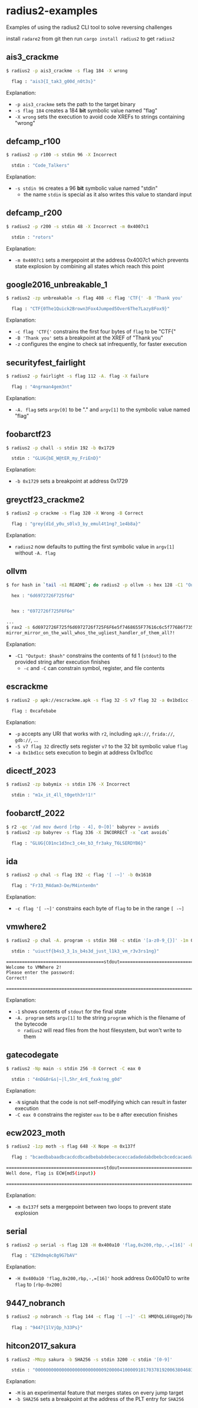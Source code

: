 # radius2-examples
Examples of using the radius2 CLI tool to solve reversing challenges

install `radare2` from git then run `cargo install radius2` to get `radius2`

## ais3_crackme 
```bash
$ radius2 -p ais3_crackme -s flag 184 -X wrong

  flag : "ais3{I_tak3_g00d_n0t3s}"

```
Explanation:
- `-p ais3_crackme` sets the path to the target binary
- `-s flag 184` creates a 184 **bit** symbolic value named "flag"
- `-X wrong` sets the execution to avoid code XREFs to strings containing "wrong"
## defcamp_r100 
```bash
$ radius2 -p r100 -s stdin 96 -X Incorrect

  stdin : "Code_Talkers"

```
Explanation:
- `-s stdin 96` creates a 96 **bit** symbolic value named "stdin"
  - the name `stdin` is special as it also writes this value to standard input

## defcamp_r200 
```bash
$ radius2 -p r200 -s stdin 48 -X Incorrect -m 0x4007c1

  stdin : "rotors"

```
Explanation:
- `-m 0x4007c1` sets a mergepoint at the address 0x4007c1 which prevents state explosion by combining all states which reach this point

## google2016_unbreakable_1
```bash
$ radius2 -zp unbreakable -s flag 408 -c flag 'CTF{' -B 'Thank you'   

  flag : "CTF{0The1Quick2Brown3Fox4Jumped5Over6The7Lazy8Fox9}"

```
Explanation: 
- `-c flag 'CTF{'` constrains the first four bytes of `flag` to be "CTF{"
- `-B 'Thank you'` sets a breakpoint at the XREF of "Thank you"
- `-z` configures the engine to check sat infrequently, for faster execution

## securityfest_fairlight
```bash
$ radius2 -p fairlight -s flag 112 -A. flag -X failure   

  flag : "4ngrman4gem3nt"

```
Explanation:
- `-A. flag` sets `argv[0]` to be "." and `argv[1]` to the symbolic value named "flag"

## foobarctf23 
```bash
$ radius2 -p chall -s stdin 192 -b 0x1729   

  stdin : "GLUG{bE_W@tER_my_FriEnD}"

```
Explanation:
- `-b 0x1729` sets a breakpoint at address 0x1729

## greyctf23_crackme2
```bash
$ radius2 -p crackme -s flag 320 -X Wrong -B Correct

  flag : "grey{d1d_y0u_s0lv3_by_emul4t1ng?_1e4b8a}"

```
Explanation:
- `radius2` now defaults to putting the first symbolic value in `argv[1]` without `-A. flag`

## ollvm
```bash
$ for hash in `tail -n1 README`; do radius2 -p ollvm -s hex 128 -C1 "Output: $hash"; done  

  hex : "6d6972726F725f6d"


  hex : "6972726f725F6F6e"

...
$ rax2 -s 6d6972726F725f6d6972726f725F6F6e5f7468655F77616c6c5f77686f735f...
mirror_mirror_on_the_wall_whos_the_ugliest_handler_of_them_all?!
```
Explanation:
- `-C1 "Output: $hash"` constrains the contents of fd 1 (`stdout`) to the provided string after execution finishes 
  - `-c` and `-C` can constrain symbol, register, and file contents

## escrackme
```bash
$ radius2 -p apk://escrackme.apk -s flag 32 -S v7 flag 32 -a 0x1bd1cc -b 0x1bd21e   

  flag : 0xcafebabe

```
Explanation:
- `-p` accepts any URI that works with `r2`, including `apk://`, `frida://`, `gdb://`, ... 
- `-S v7 flag 32` directly sets register `v7` to the 32 bit symbolic value `flag`
- `-a 0x1bd1cc` sets execution to begin at address 0x1bd1cc

## dicectf_2023
```bash
$ radius2 -zp babymix -s stdin 176 -X Incorrect   

  stdin : "m1x_it_4ll_t0geth3r!1!"

```

## foobarctf_2022
```bash
$ r2 -qc '/ad mov dword [rbp - 4], 0~[0]' babyrev > avoids 
$ radius2 -zp babyrev -s flag 336 -X INCORRECT -x `cat avoids`

  flag : "GLUG{C01nc1d3nc3_c4n_b3_fr3aky_T6LSERDYB6}"

```

## ida 
```bash
$ radius2 -p chal -s flag 192 -c flag '[ -~]' -b 0x1610  

  flag : "Fr33_M4dam3-De/M4inten0n"

```
Explanation:
- `-c flag '[ -~]'` constrains each byte of `flag` to be in the range `[ -~]`

## vmwhere2
```bash
$ radius2 -p chal -A. program -s stdin 368 -c stdin '[a-z0-9_{}]' -1m 0x16a1

  stdin : "uiuctf{b4s3_3_1s_b4s3d_just_l1k3_vm_r3v3rs1ng}"

=====================================stdout=====================================
Welcome to VMWhere 2!
Please enter the password:
Correct!

================================================================================
```
Explanation:
- `-1` shows contents of `stdout` for the final state
- `-A. program` sets `argv[1]` to the string `program` which is the filename of the bytecode
  - `radius2` will read files from the host filesystem, but won't write to them

## gatecodegate
```bash
$ radius2 -Np main -s stdin 256 -B Correct -C eax 0

  stdin : "4nD&0r&s|~|l,5hr_4rE_fxxk!ng_g0d"

```
Explanation:
- `-N` signals that the code is not self-modifying which can result in faster execution
- `-C eax 0` constrains the register `eax` to be `0` after execution finishes

## ecw2023_moth
```bash
$ radius2 -1zp moth -s flag 648 -X Nope -m 0x137f 

  flag : "bcaedbabaadbcacdcdbcadbebabdebecaceccadadedabdbebcbcedcacaedababebdbcedcacacedaba"

=====================================stdout=====================================
Well done, flag is ECW{md5(input)}

================================================================================
```
Explanation:
- `-m 0x137f` sets a mergepoint between two loops to prevent state explosion

## serial 
```bash
$ radius2 -p serial -s flag 128 -H 0x400a10 'flag,0x200,rbp,-,=[16]' -B ' :)'

  flag : "EZ9dmq4c8g9G7bAV"
```
Explanation:
- `-H 0x400a10 'flag,0x200,rbp,-,=[16]'` hook address 0x400a10 to write `flag` to `[rbp-0x200]`

## 9447_nobranch
```bash
$ radius2 -p nobranch -s flag 144 -c flag '[ -~]' -C1 HMQhQLi6VqgeOj78AbiaqquK3noeJt
  
  flag : "9447{1lVjQp_h33Ps}"

```

## hitcon2017_sakura
```bash
$ radius2 -MNzp sakura -b SHA256 -s stdin 3200 -c stdin '[0-9]'  

  stdin : "0000000000000000000000000092000041000091017037819200638046830296180081071098370000890920000936091500000810120008216028430000310120000498093103700293410003792062019283701207128017200001900000092000091000000000000000000000000014065000271049000041835792008964127501250130730910053037076072086008600026000094805120005300036000570180860005200051048049053808506900850178632940073615284000310740000003501230"

```
Explanation:
- `-M` is an experimental feature that merges states on every jump target
- `-b SHA256` sets a breakpoint at the address of the PLT entry for `SHA256`